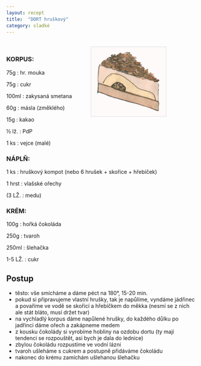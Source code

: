 ```yaml
---
layout: recept
title:  "DORT hruškový"
category: sladké
---
```


<br>

<img src="/assets/img/dort_hruskovy.jpg" alt="Dort hruškový" width="200px" style="float: right; margin-right: 80px"/>

<div class="ingredience" markdown="1">

### KORPUS:

75g
: hr. mouka

75g
: cukr

100ml
: zakysaná smetana

60g
: másla (změklého)

15g
: kakao

½ lž.
: PdP

1 ks
: vejce (malé)

### NÁPLŇ:

1 ks
: hruškový kompot (nebo 6 hrušek + skořice + hřebíček)

1 hrst
: vlašské ořechy

(3 LŽ.
: medu)

### KRÉM:

100g
: hořká čokoláda

250g
: tvaroh

250ml
: šlehačka

1-5 LŽ.
: cukr

</div>

## Postup

<div class="postup" markdown="1">  

- těsto: vše smícháme a dáme péct na 180°, 15-20 min.
- pokud si připravujeme vlastní hrušky, tak je napůlíme, vyndáme jádřinec a povaříme ve vodě se skořicí a hřebíčkem do měkka (nesmí se z nich ale stát bláto, musí držet tvar)
- na vychladlý korpus dáme napůlené hrušky, do každého důlku po jadřinci dáme ořech a zakápneme medem
- z kousku čokolády si vyrobíme hobliny na ozdobu dortu (ty mají tendenci se rozpouštět, asi bych je dala do lednice)
- zbylou čokoládu rozpustíme ve vodní lázni
- tvaroh ušleháme s cukrem a postupně přidáváme čokoládu
- nakonec do krému zamíchám ušlehanou šlehačku
     
</div>
